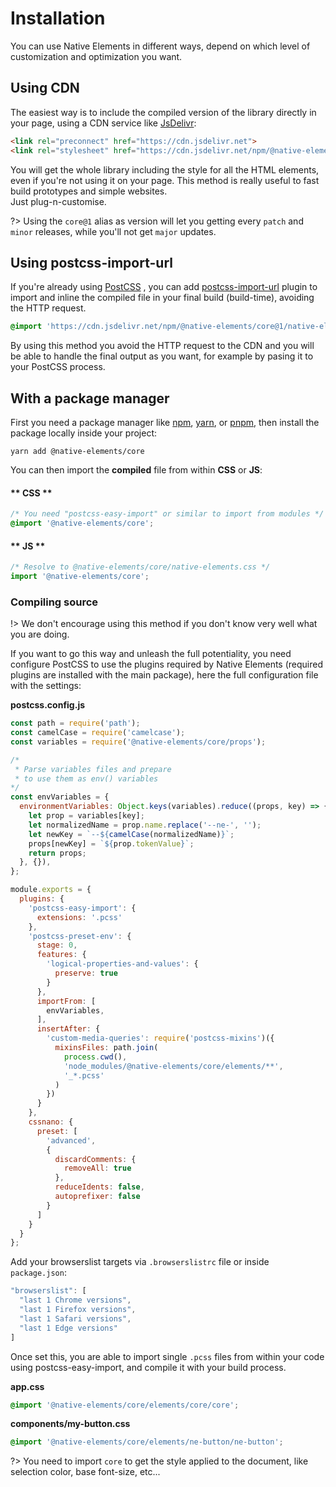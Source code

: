 # Installation

You can use Native Elements in different ways, depend on which level of customization and optimization you want.

## Using CDN

The easiest way is to include the compiled version of the library directly in your page, using a CDN service like <a href="https://www.jsdelivr.com/" taarget="_blank" rel="noopner noreferrer">JsDelivr</a>:

```html
<link rel="preconnect" href="https://cdn.jsdelivr.net">
<link rel="stylesheet" href="https://cdn.jsdelivr.net/npm/@native-elements/core@1/native-elements.css">
```

You will get the whole library including the style for all the HTML elements, even if you're not using it on your page. This method is really useful to fast build prototypes and simple websites. <br />Just plug-n-customise.

?> Using the `core@1` alias as version will let you getting every `patch` and `minor` releases, while you'll not get `major` updates.

## Using postcss-import-url

If you're already using <a href="https://postcss.org/" target="_blank" rel="noopener noreferrer">PostCSS</a>  , you can add [postcss-import-url](https://www.npmjs.com/package/postcss-import-url)  plugin to import and inline the compiled file in your final build (build-time), avoiding the HTTP request.

```css
@import 'https://cdn.jsdelivr.net/npm/@native-elements/core@1/native-elements.css';
```

By using this method you avoid the HTTP request to the CDN and you will be able to handle the final output as you want, for example by pasing it to your PostCSS process.

## With a package manager

First you need a package manager like <a href="https://www.npmjs.com/" target="_blank" rel="noopener noreferrer">npm</a>, <a href="https://yarnpkg.com/" target="_blank" rel="noopener noreferrer">yarn</a>, or <a href="https://pnpm.js.org/" target="_blank" rel="noopener noreferrer">pnpm</a>, then install the package locally inside your project:

```shell
yarn add @native-elements/core
```

You can then import the **compiled** file from within **CSS** or **JS**:

<!-- tabs:start -->

#### ** CSS **

```css
/* You need "postcss-easy-import" or similar to import from modules */
@import '@native-elements/core';
```

#### ** JS **

```js
/* Resolve to @native-elements/core/native-elements.css */
import '@native-elements/core';
```

<!-- tabs:end -->

### Compiling source

!> We don't encourage using this method if you don't know very well what you are doing.

If you want to go this way and unleash the full potentiality, you need configure PostCSS to use the plugins required by Native Elements (required plugins are installed with the main package), here the full configuration file with the settings:

**postcss.config.js**

```js
const path = require('path');
const camelCase = require('camelcase');
const variables = require('@native-elements/core/props');

/*
 * Parse variables files and prepare
 * to use them as env() variables
*/
const envVariables = {
  environmentVariables: Object.keys(variables).reduce((props, key) => {
    let prop = variables[key];
    let normalizedName = prop.name.replace('--ne-', '');
    let newKey = `--${camelCase(normalizedName)}`;
    props[newKey] = `${prop.tokenValue}`;
    return props;
  }, {}),
};

module.exports = {
  plugins: {
    'postcss-easy-import': {
      extensions: '.pcss'
    },
    'postcss-preset-env': {
      stage: 0,
      features: {
        'logical-properties-and-values': {
          preserve: true
        }
      },
      importFrom: [
        envVariables,
      ],
      insertAfter: {
        'custom-media-queries': require('postcss-mixins')({
          mixinsFiles: path.join(
            process.cwd(),
            'node_modules/@native-elements/core/elements/**',
            '_*.pcss'
          )
        })
      }
    },
    cssnano: {
      preset: [
        'advanced',
        {
          discardComments: {
            removeAll: true
          },
          reduceIdents: false,
          autoprefixer: false
        }
      ]
    }
  }
};
```

Add your browserslist targets via `.browserslistrc` file or inside `package.json`:

```js
"browserslist": [
  "last 1 Chrome versions",
  "last 1 Firefox versions",
  "last 1 Safari versions",
  "last 1 Edge versions"
]
```

Once set this, you are able to import single `.pcss` files from within your code using postcss-easy-import, and compile it with your build process.

**app.css**
```css
@import '@native-elements/core/elements/core/core';
```

**components/my-button.css**
```css
@import '@native-elements/core/elements/ne-button/ne-button';
```

?> You need to import `core` to get the style applied to the document, like selection color, base font-size, etc...
